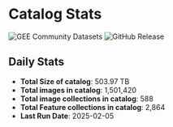 # Catalog Stats

![GEE Community Datasets](https://img.shields.io/endpoint?url=https://gist.githubusercontent.com/samapriya/34bc0c1280d475d3a69e3b60a706226e/raw/community.json)
![GitHub Release](https://img.shields.io/github/v/release/samapriya/awesome-gee-community-datasets)

## Daily Stats

<!-- START_MARKER -->
* **Total Size of catalog**: 503.97 TB
* **Total images in catalog**: 1,501,420
* **Total image collections in catalog**: 588
* **Total Feature collections in catalog**: 2,864
* **Last Run Date**: 2025-02-05
<!-- END_MARKER -->
